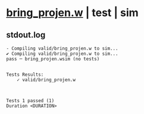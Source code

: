# [bring_projen.w](../../../../examples/tests/valid/bring_projen.w) | test | sim

## stdout.log
```log
- Compiling valid/bring_projen.w to sim...
✔ Compiling valid/bring_projen.w to sim...
pass ─ bring_projen.wsim (no tests)
 

Tests Results:
    ✓ valid/bring_projen.w



Tests 1 passed (1) 
Duration <DURATION>

```

